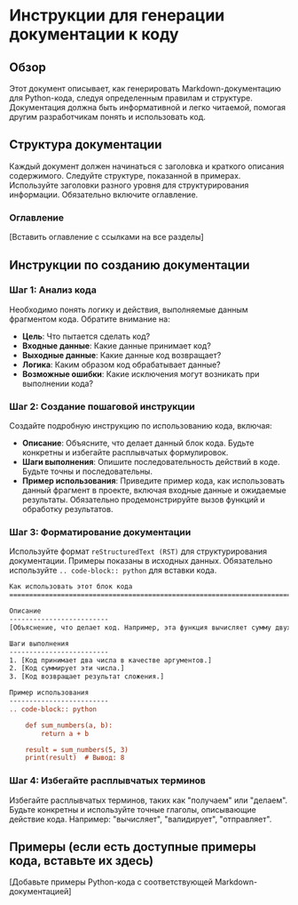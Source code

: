 # Инструкции для генерации документации к коду

## Обзор

Этот документ описывает, как генерировать Markdown-документацию для Python-кода, следуя определенным правилам и структуре.  Документация должна быть информативной и легко читаемой, помогая другим разработчикам понять и использовать код.

## Структура документации

Каждый документ должен начинаться с заголовка и краткого описания содержимого.  Следуйте структуре, показанной в примерах.  Используйте заголовки разного уровня для структурирования информации.  Обязательно включите оглавление.

### Оглавление

[Вставить оглавление с ссылками на все разделы]

## Инструкции по созданию документации

### Шаг 1: Анализ кода

Необходимо понять логику и действия, выполняемые данным фрагментом кода.  Обратите внимание на:

* **Цель**: Что пытается сделать код?
* **Входные данные**: Какие данные принимает код?
* **Выходные данные**: Какие данные код возвращает?
* **Логика**: Каким образом код обрабатывает данные?
* **Возможные ошибки**: Какие исключения могут возникать при выполнении кода?

### Шаг 2: Создание пошаговой инструкции

Создайте подробную инструкцию по использованию кода, включая:

* **Описание**: Объясните, что делает данный блок кода.  Будьте конкретны и избегайте расплывчатых формулировок.
* **Шаги выполнения**: Опишите последовательность действий в коде.  Будьте точны и последовательны.
* **Пример использования**: Приведите пример кода, как использовать данный фрагмент в проекте, включая входные данные и ожидаемые результаты.  Обязательно продемонстрируйте вызов функций и обработку результатов.

### Шаг 3: Форматирование документации

Используйте формат `reStructuredText (RST)` для структурирования документации.  Примеры показаны в исходных данных.  Обязательно используйте `.. code-block:: python` для вставки кода.

```rst
Как использовать этот блок кода
=========================================================================================

Описание
-------------------------
[Объяснение, что делает код. Например, эта функция вычисляет сумму двух чисел.]

Шаги выполнения
-------------------------
1. [Код принимает два числа в качестве аргументов.]
2. [Код суммирует эти числа.]
3. [Код возвращает результат сложения.]

Пример использования
-------------------------
.. code-block:: python

    def sum_numbers(a, b):
        return a + b

    result = sum_numbers(5, 3)
    print(result)  # Вывод: 8
```

### Шаг 4: Избегайте расплывчатых терминов

Избегайте расплывчатых терминов, таких как "получаем" или "делаем".  Будьте конкретны и используйте точные глаголы, описывающие действие кода.  Например: "вычисляет", "валидирует", "отправляет".


## Примеры (если есть доступные примеры кода, вставьте их здесь)

[Добавьте примеры Python-кода с соответствующей Markdown-документацией]
```